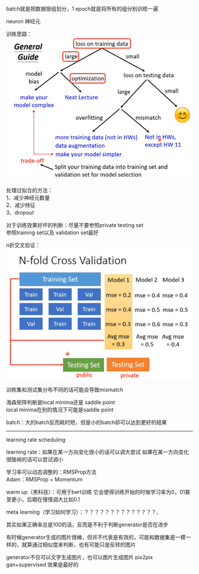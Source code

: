 batch就是把数据按组划分，1 epoch就是将所有的组分别训练一遍

neuron 神经元

训练思路：  
![img_8.png](img_8.png)  

处理过拟合的方法：  
1、减少神经元数量  
2、减少特征  
3、dropout  

对于训练效果好坏的判断：尽量不要参照private testing set  
参照training set以及 validation set最好  

n折交叉验证：  
![img_9.png](img_9.png)  

训练集和测试集分布不同的话可能会导致mismatch

海森矩阵判断是local minima还是 saddle point  
    local minima在别的情况下可能是saddle point

batch：大的batch反而耗时短，但是小的batch却可以达到更好的结果

-----------------------------------
learning rate scheduling

learning rate：如果在某一方向变化很小的话可以调大尝试
如果在某一方向变化很陡峭的话可以尝试调小

学习率可以动态调整的：RMSProp方法   
    Adam：RMSProp + Momentum

warm up（黑科技）：可用于bert训练
    它会使得训练开始的时候学习率为0，01甚至更小，后期在慢慢调大比如0.1

meta learning（学习如何学习）：？？？？？？？？？？？？？？、

其实如果正确率总是100的话，反而是不利于判断generator是否在进步


有时候generator生成的图片很棒，但并不代表是有效的，可能和数据集是一模一样的，就算通过相似度来判断，也有可能只是反转的图片  

generator不仅可以文字生成图片，也可以图片生成图片 pix2pix  
gan+supervised 效果是最好的  
